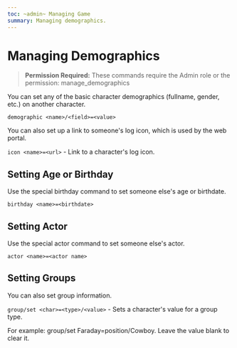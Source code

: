 ```yaml
---
toc: ~admin~ Managing Game
summary: Managing demographics.
---
```

# Managing Demographics

> **Permission Required:** These commands require the Admin role or the permission: manage\_demographics

You can set any of the basic character demographics (fullname, gender, etc.) on another character.

`demographic <name>/<field>=<value>`

You can also set up a link to someone's log icon, which is used by the web portal.

`icon <name>=<url>` - Link to a character's log icon.

## Setting Age or Birthday

Use the special birthday command to set someone else's age or birthdate.

`birthday <name>=<birthdate>`

## Setting Actor

Use the special actor command to set someone else's actor.

`actor <name>=<actor name>`

## Setting Groups

You can also set group information.

`group/set <char>=<type>/<value>` - Sets a character's value for a group type.

For example:  group/set Faraday=position/Cowboy.  Leave the value blank to clear it.

